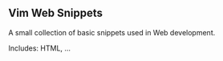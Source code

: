 ## Vim Web Snippets

A small collection of basic snippets used in Web development.

Includes: HTML, ...
